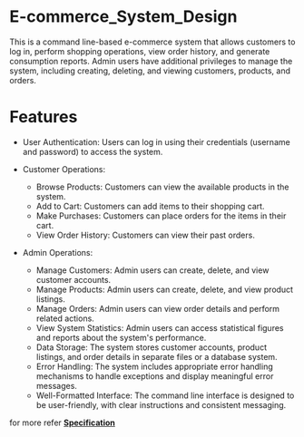 # E-commerce_System_Design


This is a command line-based e-commerce system that allows customers to log in, perform shopping operations, view order history, and generate consumption reports. Admin users have additional privileges to manage the system, including creating, deleting, and viewing customers, products, and orders.

# Features
- User Authentication: Users can log in using their credentials (username and password) to access the system.
  
- Customer Operations:
  - Browse Products: Customers can view the available products in the system.
  - Add to Cart: Customers can add items to their shopping cart.
  - Make Purchases: Customers can place orders for the items in their cart.
  - View Order History: Customers can view their past orders.

- Admin Operations:
  - Manage Customers: Admin users can create, delete, and view customer accounts.
  - Manage Products: Admin users can create, delete, and view product listings.
  - Manage Orders: Admin users can view order details and perform related actions.
  - View System Statistics: Admin users can access statistical figures and reports about the system's performance.
  - Data Storage: The system stores customer accounts, product listings, and order details in separate files or a database system.
  - Error Handling: The system includes appropriate error handling mechanisms to handle exceptions and display meaningful error messages.
  - Well-Formatted Interface: The command line interface is designed to be user-friendly, with clear instructions and consistent messaging.
 
for more refer **[Specification](https://github.com/Kool-Cool/E-commerce_System_Design/blob/main/Specification.docx%20(1).pdf)**
